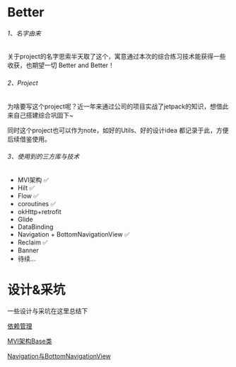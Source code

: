 # Better

###### 1、名字由来

关于project的名字思索半天取了这个，寓意通过本次的综合练习技术能获得一些收获，也期望一切 Better and Better！

###### 2、Project

为啥要写这个project呢？近一年来通过公司的项目实战了jetpack的知识，想借此来自己搭建综合巩固下~

同时这个project也可以作为note，如好的Utils、好的设计idea 都记录于此，方便后续借鉴使用。

###### 3、使用到的三方库与技术

- MVI架构 ✅
- Hilt ✅
- Flow ✅
- coroutines ✅
- okHttp+retrofit
- Glide
- DataBinding
- Navigation + BottomNavigationView ✅
- Reclaim ✅
- Banner 
- 待续...

# 设计&采坑

一些设计与采坑在这里总结下

[依赖管理](./mds/1、依赖管理.md)

[MVI架构Base类](./mds/2、MVI架构Base类.md)

[Navigation与BottomNavigationView](./mds/3、Navigation与BottomNavigationView.md)




















